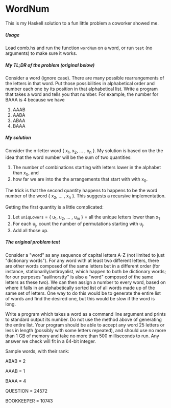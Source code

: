 WordNum
=======

This is my Haskell solution to a fun little problem a coworker showed me.

##### Usage

Load comb.hs and run the function `wordNum` on a word, or run `test` (no arguments) to make sure it works.

##### My TL;DR of the problem (original below)

Consider a word (ignore case). There are many possible rearrangements of the letters in that word. Put those possibilities in alphabetical order and number each one by its position in that alphabetical list. Write a program that takes a word and tells you that number. For example, the number for BAAA is 4 because we have

1. AAAB
2. AABA
3. ABAA
4. BAAA

##### My solution

Consider the n-letter word { x<sub>1</sub>, x<sub>2</sub>, ... , x<sub>n</sub> }. My solution is based on the the idea that the word number will be the sum of two quantities:

1. The number of combinations starting with letters lower in the alphabet than x<sub>0</sub>, and
2. how far we are into the the arrangements that start with with x<sub>0</sub>.

The trick is that the second quantity happens to happens to be the word number of the word { x<sub>2</sub>, ... , x<sub>n</sub> }. This suggests a recursive implementation.

Getting the first quantity is a little complicated:

1. Let `uniqLowers` =  { u<sub>1</sub>, u<sub>2</sub>, ... , u<sub>m</sub> } = all the unique letters lower than x<sub>1</sub>
2. For each u<sub>j</sub>, count the number of permutations starting with u<sub>j</sub>.
3. Add all those up.

##### The original problem text

Consider a "word" as any sequence of capital letters A-Z (not limited to just "dictionary words"). For any word with at least two different letters, there are other words composed of the same letters but in a different order (for instance, stationarily/antiroyalist, which happen to both be dictionary words; for our purposes "aaiilnorstty" is also a "word" composed of the same letters as these two). We can then assign a number to every word, based on where it falls in an alphabetically sorted list of all words made up of the same set of letters. One way to do this would be to generate the entire list of words and find the desired one, but this would be slow if the word is long.

Write a program which takes a word as a command line argument and prints to standard output its number. Do not use the method above of generating the entire list. Your program should be able to accept any word 25 letters or less in length (possibly with some letters repeated), and should use no more than 1 GB of memory and take no more than 500 milliseconds to run. Any answer we check will fit in a 64-bit integer.

Sample words, with their rank:

ABAB = 2

AAAB = 1

BAAA = 4

QUESTION = 24572

BOOKKEEPER = 10743
